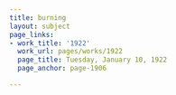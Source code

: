 ```yaml
---
title: burning
layout: subject
page_links:
- work_title: '1922'
  work_url: pages/works/1922
  page_title: Tuesday, January 10, 1922
  page_anchor: page-1906

---
```

